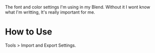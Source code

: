 The font and color settings I'm using in my Blend.
Without it I wont know what I'm writting, It's really important for me.
# How to Use
Tools > Import and Export Settings.
